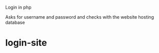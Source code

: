 Login in php

Asks for username and password and checks with the website hosting database

# login-site
